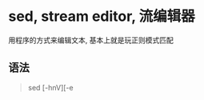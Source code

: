 # sed, stream editor, 流编辑器
用程序的方式来编辑文本, 基本上就是玩正则模式匹配


## 语法
> sed [-hnV][-e<script>][-f<script文件>][文本文件]

### 参数说明:
-e<script>或--expression=<script> 以选项中指定的script来处理输入的文本文件
-f<script文件>或--file=<script文件> 以选项中指定的script文件来处理输入的文本文件
-h或--help 显示帮助
-n或--quiet或--slient 仅显示script处理后的结果
-V或--version 显示版本信息

### 动作说明:
1. 新增, a
> sed -e 4a\newline testfile  //在testfile文件第四行后添加一行, 内容为newline
> nl /etc/passwd | sed '2a drink tea'  //在第二行后添加一行，内容为drink tea
> nl /etc/passwd | sed '2a Drink tea or ......\
> drink beer ?'  //在第二行后增加两行(每一行后使用\来进行新行的添加)
2. 取代, c
> nl /etc/passwd | sed '2,5c No 2-5 number'  //将第2-5行内容取代成No 2-5 number
3. 删除, d
> nl /etc/passwd | sed '2,5d'  //将/etc/passwd的内容加行号列出, 并将2~5行删除
> nl /etc/passwd | sed '/root/d'  //删除/etc/passwd所有包含root的行, 其他行输出
4. 插入, i
> nl /etc/passwd | sed '2i drink tea'  //在第二行前插入一行, 内容为drink tea
5. 打印, p
> nl /etc/passwd | sed -n '5,7p'  //仅列出5-7行
> nl /etc/passwd | sed '/root/p'  //搜索有root关键字的行(除了输出所有行, 还会输出匹配行)
> nl /etc/passwd | sed -n '/root/p'  //只打印包含模板的行
6. 取代, s
> nl /etc/passwd | sed -n '/root/{s/bash/blueshell/;p;q}'  //找到root对应的行, 执行花括号的一组命令, 每个命令之间用分号分隔, 最后的q是退出

## Usage
1. 用s命令替换
> sed "s/my/Hao Chen's/g" pets.txt
s表示替换命令, /my表示匹配my, /Hao Chen's表示把匹配替换成Hao Chen's, /g表示替换所有匹配
注意:
  上面的sed命令只是将处理后的内容输出，并没有写入文件, 如要写入, 可使用重定向
    sed "s/my/Hao Chen's/g" pets.txt > hao_pets.txt
    或者使用-i参数直接修改文件内容
    sed -i "s/my/Hao Chen's/g" pets.txt
2. 在每一行前面加点东西
> sed 's/^/#/g' pets.txt
3. 在每一行后面加点东西
> sed 's/$/ --- /g' pets.txt
4. 替换指定行的内容
> sed "3s/my/your/g" pets.txt  替换第3行
> sed "3,6s/my/your/g" pets.txt  替换3到6行
5. 替换匹配的第几个
> sed 's/s/S/1' my.txt  只替换每一行的第一个s
> sed 's/s/S/2' my.txt  只替换每一行的第二个s
> sed 's/s/S/3g' my.txt  替换每一行的第3个以后的s
6. 多个匹配
> sed '1,3s/my/your/g; 3,$s/This/That/g' my.txt
等价于:
> sed -e '1,3s/my/your/g' -e '3,$s/This/That/g' my.txt
7. 变量
> sed 's/my/[&]/g' my.txt  使用&来当做被匹配的变量
> sed 's/This is my \([^,]*\),.*is \(.*\)/\1:\2/g' my.txt
圆括号括起来的正则表达式所匹配的字符串可以当成变量来使用, 使用\1, \2来表示
This is my cat, my cat's name is betty  ->  cat:betty

正则表达式:
^ 表示一行的开头, 如: /^#/ 以#开头的匹配 
$ 表示一行的结尾, 如: /}$/ 以}结尾的匹配 
\< 表示词首,  如: \<abc 以abc 为首的詞
\> 表示词尾,  如: abc\> 以abc 結尾的詞 
. 表示任何单个字符
* 表示某个字符出现了0次或多次, 
[ ] 字符集合. 如: [abc] 表示匹配a或b或c，还有 [a-zA-Z] 表示匹配所有的26个字符.如果其中有^表示反，如 [^a] 表示非a的字符

例子: html.txt
<b>This</b> is what <span style="text-decoration: underline;">I</span> meant. Understand?
> sed 's/<.*>//g' html.txt
-> meant. Understand?
> sed 's/<[^>]*>//g' html.txt
This is what I meant. Understand?

## Amazing
1. 在指定行前面或后面插入新行
> sed '/test/i\ add a new line' -i a.txt
> sed '/test/a\ a new line' -i a.txt
> sed -i '/allow 361way.com/iallow www.361way.com' the.conf.file
